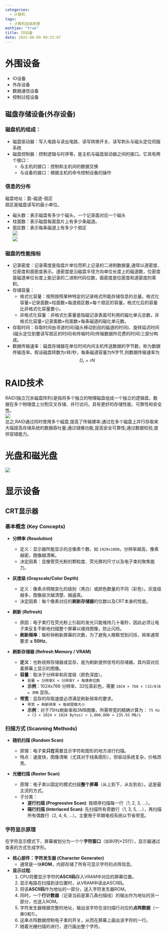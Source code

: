 ```yaml
---
categories:
  - 计算机
tags:
  - 计算机组成原理
mathjax: "true"
title: IO设备
date: 2025-06-09 09:33:07
---
```

# 外围设备  
- IO设备  
- 外存设备  
- 数据通信设备  
- 控制过程设备  

## 磁盘存储设备(外存设备)  

### 磁盘机的组成：  
- 磁盘驱动器：写入电路与读出电路、读写转换开关、读写刺头与磁头定位伺服系统  
- 磁盘控制器：控制逻辑与时序等，是主机与磁盘驱动器之间的接口。它具有两个接口：  
	- 与主机的接口：控制和主机间的数据交换  
	- 与设备的接口：根据主机的命令控制设备的操作  

### 信息的分布  
磁盘地址：面-磁道-扇区  
扇区是磁盘读写的最小单位。  
- 磁头数：表示磁盘有多少个磁头，一个记录面对应一个磁头  
- 柱面数：表示磁盘每面盘片上有多少条磁道。  
- 扇区数：表示每条磁道上有多少个扇区  
![](/IMG/Pasted%20image%2020250609104130.png)  
![](/IMG/Pasted%20image%2020250609104153.png)  


### 磁盘的性能指标  
- 记录密度：记录需度是指盘片单位而积上记录的二进制数据量,通常以道密度、位密度和面密度表示。道密度是沿磁盘半径方向单位长度上的磁道数，位密度是磁道单位长度上能记录的二进制代码位数，面密度是位密度和道密度的乘积。  
- 存储容量：  
	- 格式化容量：按照按照某种特定的记录格式所能存储信息的总量。格式化容量=记录面数×柱面数×每道扇区数×每个扇区的容量。格式化后的容量比非格式化容量要小。  
	- 非格式化容量：非格式化客量是指磁记录表面可利用的磁化单元总数，非格式化容量=记录面数×柱面数×每条磁道的磁化单元数。  
- 存取时间：存取时间由寻道时间(磁头移动到目的磁道的时间)、旋转延迟时间(磁头定位到要读写扇区的时间)和传输时间(传输数据所花费的时间)三部分构成。  
- 数据传输速率：磁盘存储器在单位时间内间主机传送数据的字节数，称为数据传输连率。假设磁盘转数为r转/秒，每条磁道容量为N字节,则数据传输速率为$$D_r = rN$$  

# RAID技术  
RAlD(独立冗余磁盘阵列)是指将多个独立的物理磁盘组成一个独立的逻辑盘，数据在多个物理盘上分割交叉存储、并行访问，具有更好的存储性能、可靠性和安全性。  
![](/IMG/Pasted%20image%2020250609104318.png)  
总之,RAID通过同时使用多个磁盘,提高了传输建率;通过在多个磁盘上并行存取来大幅提高存储系统的数据吞吐量;通过镜像功能,提高安全可靠性;通过数据校验,提供容错能力。  

# 光盘和磁光盘  
![](/IMG/Pasted%20image%2020250609104457.png)  


# 显示设备  

## CRT显示器  

### 基本概念 (Key Concepts)  

- **分辨率 (Resolution)**  
    
    - 定义：显示器所能显示的总像素个数，如 `1920x1080`。分辨率越高，像素越密，图像越清晰。  
    - 决定因素：显像管荧光粉的颗粒度、荧光屏的尺寸以及电子束的聚焦能力。  
- **灰度级 (Grayscale/Color Depth)**  
    
    - 定义：像素点明暗变化的级别（黑白）或颜色数量的不同（彩色）。灰度级越多，图像层次越清楚、越逼真。  
    - 决定因素：每个像素对应的**刷新存储器**的位数以及CRT本身的性能。  
- **刷新 (Refresh)**  
    
    - 原因：电子束打在荧光粉上引起的发光只能维持几十毫秒，因此必须让电子束反复不断地扫描整个屏幕以维持图像，防止闪烁。  
    - **刷新频率**：每秒钟刷新屏幕的次数，为了避免人眼察觉到闪烁，频率通常要求 **≥ 50Hz**。  
- **刷新存储器 (Refresh Memory / VRAM)**  
    - **定义**：也称视频存储器或显存，是为刷新提供信号的存储器，其内容对应着屏幕上显示的图像。  
    - **容量**：取决于分辨率和灰度级（颜色深度）。  
        - `容量 = 分辨率X × 分辨率Y × 每像素位数`  
        - **示例**：1024x768 分辨率、32位真彩色，需要 `1024 × 768 × (32/8)B = 3MB` 显存。  
    - **带宽**：显存的存取速度必须满足刷新频率的要求。  
        - `带宽 = 刷新频率 × 每帧图像大小`  
        - **示例**：对于75Hz刷新率和3MB图像，所需带宽的精确计算为： `75 Hz × (3 × 1024 × 1024 Bytes) ÷ 1,000,000 ≈ 235.93 MB/s`  

### 扫描方式 (Scanning Methods)  

- **随机扫描 (Random Scan)**  
    
    - 原理：电子束**只在**需要显示字符和图形的地方进行扫描。  
    - 特点：速度快，图像清晰（尤其对于线条图形），但驱动系统复杂，价格昂贵。  
- **光栅扫描 (Raster Scan)**  
    
    - 原理：电子束以固定的模式扫描**整个屏幕**（从上到下，从左到右）。这是最主流的方式。  
    - 子分类：  
        - **逐行扫描 (Progressive Scan)**: 按顺序扫描每一行（1, 2, 3, ...）。  
        - **隔行扫描 (Interlaced Scan)**: 先扫描所有奇数行（1, 3, 5, ...），再扫描所有偶数行（2, 4, 6, ...）。主要用于早期电视系统以节省带宽。  

### 字符显示原理  

在字符显示模式下，屏幕被划分为一个个**字符窗口**（如80列×25行），显示器通过查表的方式生成字形。  

- **核心部件：字符发生器 (Character Generator)**  
    - 通常是一块**ROM**，内部存储了所有可显示字符的点阵信息。  
- **显示过程**:  
    1. CPU将要显示字符的**ASCII码**存入VRAM中对应的屏幕位置。  
    2. 显示电路在扫描到该位置时，从VRAM中读出ASCII码。  
    3. 将该**ASCII码**作为地址的一部分，送入字符发生器ROM。  
    4. 同时，一个**行计数器**（记录当前是第几条扫描线）的输出作为地址的另一部分，也送入ROM。  
    5. 字符发生器根据完整的地址，输出该字符在该扫描行对应的**点阵数据**（一串0和1）。  
    6. 这串点阵数据控制电子束的开关，从而在屏幕上画出该字符的一行。  
    7. 随着光栅扫描的进行，逐行画出整个字符。  



